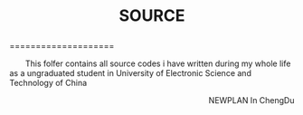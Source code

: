 # <p align="center">SOURCE</p>
====================
<p style="text-indent:2em;">This folfer contains all source codes i have written during my whole life as a ungraduated student in University of Electronic Science and Technology of China</p>

<p align="right">NEWPLAN In ChengDu</p>
